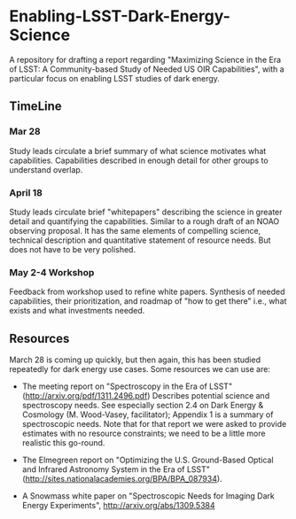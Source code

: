 # Enabling-LSST-Dark-Energy-Science
A repository for drafting a report regarding "Maximizing Science in the Era of LSST: A Community-based Study of Needed US OIR Capabilities", with a particular focus on enabling LSST studies of dark energy.

## TimeLine

### Mar 28
Study leads circulate a brief summary of what science motivates what capabilities.
Capabilities described in enough detail for other groups to understand overlap.

### April 18
Study leads circulate brief "whitepapers" describing the science in greater detail and
quantifying the capabilities. Similar to a rough draft of an NOAO observing proposal.
It has the same elements of compelling science, technical description and quantitative
statement of resource needs. But does not have to be very polished.

### May 2-4 Workshop
Feedback from workshop used to refine white papers.
Synthesis of needed capabilities, their prioritization, and roadmap of "how to get there"
i.e., what exists and what investments needed.

## Resources
March 28 is coming up quickly, but then again, this has been studied repeatedly for dark energy use cases.  Some resources we can use are:

* The meeting report on "Spectroscopy in the Era of LSST" (http://arxiv.org/pdf/1311.2496.pdf)
Describes potential science and spectroscopy needs. See especially section  2.4 on Dark Energy & Cosmology (M. Wood-Vasey, facilitator);
Appendix 1 is a summary of spectroscopic needs.  Note that for that report we were asked to provide estimates with no resource constraints; we need to be a little more realistic this go-round.

* The Elmegreen report on "Optimizing the U.S. Ground-Based Optical and Infrared Astronomy System in the Era of LSST" (http://sites.nationalacademies.org/BPA/BPA_087934).

* A Snowmass white paper on "Spectroscopic Needs for Imaging Dark Energy Experiments", http://arxiv.org/abs/1309.5384
